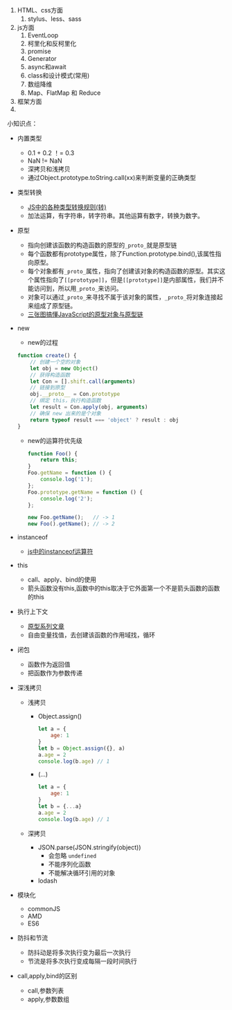 1. HTML、css方面
   1. stylus、less、sass
2. js方面
   1. EventLoop
   2. 柯里化和反柯里化
   3. promise
   4. Generator 
   5. async和await
   6. class和设计模式(常用)
   7. 数组降维
   8.  Map、FlatMap 和 Reduce
3. 框架方面
4. 





小知识点：

* 内置类型
  * 0.1 + 0.2 ！= 0.3
  * NaN != NaN
  * 深拷贝和浅拷贝
  * 通过Object.prototype.toString.call(xx)来判断变量的正确类型

* 类型转换

  * [JS中的各种类型转换规则(转)](https://www.cnblogs.com/lmy-ms/p/4121564.html)
  * 加法运算，有字符串，转字符串。其他运算有数字，转换为数字。

* 原型

  * 指向创建该函数的构造函数的原型的`_proto_`就是原型链
  * 每个函数都有prototype属性，除了Function.prototype.bind(),该属性指向原型。
  * 每个对象都有`_proto_`属性，指向了创建该对象的构造函数的原型。其实这个属性指向了`[[prototype]]`，但是`[[prototype]]`是内部属性，我们并不能访问到，所以用`_proto_`来访问。
  * 对象可以通过`_proto_`来寻找不属于该对象的属性，`_proto_`将对象连接起来组成了原型链。
  * [三张图搞懂JavaScript的原型对象与原型链](https://www.cnblogs.com/shuiyi/p/5305435.html)

* new

  *  new的过程

    ```js
    function create() {
        // 创建一个空的对象
        let obj = new Object()
        // 获得构造函数
        let Con = [].shift.call(arguments)
        // 链接到原型
        obj.__proto__ = Con.prototype
        // 绑定 this，执行构造函数
        let result = Con.apply(obj, arguments)
        // 确保 new 出来的是个对象
        return typeof result === 'object' ? result : obj
    }
    ```

  * new的运算符优先级

    ```js
    function Foo() {
        return this;
    }
    Foo.getName = function () {
        console.log('1');
    };
    Foo.prototype.getName = function () {
        console.log('2');
    };
    
    new Foo.getName();   // -> 1
    new Foo().getName(); // -> 2      
    ```

* instanceof

  * [js中的instanceof运算符](https://www.cnblogs.com/SourceKing/p/5766210.html)

* this

  * call、apply、bind的使用
  * 箭头函数没有this,函数中的this取决于它外面第一个不是箭头函数的函数的this

* 执行上下文

  * [原型系列文章](http://www.cnblogs.com/wangfupeng1988/tag/%E5%8E%9F%E5%9E%8B%E9%93%BE/)
  * 自由变量找值，去创建该函数的作用域找，循环

* 闭包

  * 函数作为返回值
  * 把函数作为参数传递

* 深浅拷贝

  * 浅拷贝

    * Object.assign()

      ```js
      let a = {
          age: 1
      }
      let b = Object.assign({}, a)
      a.age = 2
      console.log(b.age) // 1
      ```

    * (...)

      ```js
      let a = {
          age: 1
      }
      let b = {...a}
      a.age = 2
      console.log(b.age) // 1
      ```

  * 深拷贝

    * JSON.parse(JSON.stringify(object)) 
      * 会忽略 `undefined`
      * 不能序列化函数
      * 不能解决循环引用的对象
    * lodash

* 模块化

  * commonJS
  * AMD
  * ES6

* 防抖和节流

  * 防抖动是将多次执行变为最后一次执行
  * 节流是将多次执行变成每隔一段时间执行

* call,apply,bind的区别

  * call,参数列表
  * apply,参数数组